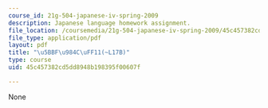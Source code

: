 ```yaml
---
course_id: 21g-504-japanese-iv-spring-2009
description: Japanese language homework assignment.
file_location: /coursemedia/21g-504-japanese-iv-spring-2009/45c457382cd5dd8948b198395f00607f_MIT21G_504S09_hw17.pdf
file_type: application/pdf
layout: pdf
title: "\u5BBF\u984C\uFF11(~L17B)"
type: course
uid: 45c457382cd5dd8948b198395f00607f

---
```

None